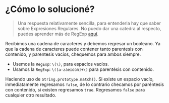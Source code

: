 # ¿Cómo lo solucioné?

> Una respuesta relativamente sencilla, para entenderla hay que saber sobre Expresiones Regulares. No puedo dar una catedra al respecto, puedes aprender más de RegExp [aquí](https://www.w3schools.com/jsref/jsref_obj_regexp.asp).

Recibimos una cadena de caracteres y debemos regresar un booleano.
Ya que la cadena de caracteres puede contener tanto parentesis con contenido, y parentesis vacíos, chequemos para ambos siempre.

- Usemos la `RegExp`: `\(\)`, para espacios vacíos.
- Usamos la `RegExp`: `\([a-záéíóúñ]+\)` para parentésis con contenido.

Haciendo uso de `String.prototype.match()`. Si existe un espacio vacío, inmediatamente regresamos `false`, de lo contrario checamos por paréntesis con contenido, si existen regresamos `true`. Regresamos `false` para cualquier otro resultado.
